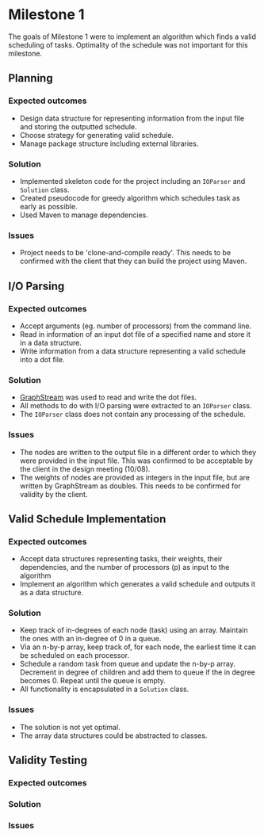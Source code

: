 # Milestone 1
The goals of Milestone 1 were to implement an algorithm which finds a valid scheduling of tasks.
Optimality of the schedule was not important for this milestone.

## Planning
### Expected outcomes
- Design data structure for representing information from the input file and storing the outputted schedule.
- Choose strategy for generating valid schedule.
- Manage package structure including external libraries.
### Solution
- Implemented skeleton code for the project including an `IOParser` and `Solution` class.
- Created pseudocode for greedy algorithm which schedules task as early as possible.
- Used Maven to manage dependencies.
### Issues
- Project needs to be 'clone-and-compile ready'. This needs to be confirmed with the client that they can build
the project using Maven.

## I/O Parsing
### Expected outcomes
- Accept arguments (eg. number of processors) from the command line.
- Read in information of an input dot file of a specified name and store it in a data structure.
- Write information from a data structure representing a valid schedule into a dot file.

### Solution
- [GraphStream](http://graphstream-project.org/) was used to read and write the dot files.
- All methods to do with I/O parsing were extracted to an `IOParser` class.
- The `IOParser` class does not contain any processing of the schedule.
### Issues
- The nodes are written to the output file in a different order to which they were provided in the input file.
This was confirmed to be acceptable by the client in the design meeting (10/08).
- The weights of nodes are provided as integers in the input file, but are written by GraphStream as doubles.
This needs to be confirmed for validity by the client.

## Valid Schedule Implementation
### Expected outcomes
- Accept data structures representing tasks, their weights, their dependencies, and the number of processors (p)
as input to the algorithm
- Implement an algorithm which generates a valid schedule and outputs it as a data structure.
### Solution
- Keep track of in-degrees of each node (task) using an array. Maintain the ones with an in-degree of 0 in a queue.
- Via an n-by-p array, keep track of, for each node, the earliest time it can be scheduled on each processor.
- Schedule a random task from queue and update the n-by-p array. Decrement in degree of children and
 add them to queue if the in degree becomes 0. Repeat until the queue is empty.
- All functionality is encapsulated in a `Solution` class.
### Issues
- The solution is not yet optimal.
- The array data structures could be abstracted to classes.

## Validity Testing
### Expected outcomes
### Solution
### Issues
